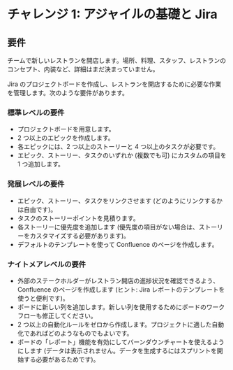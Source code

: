 # チャレンジ 1: アジャイルの基礎と Jira

## 要件

チームで新しいレストランを開店します。場所、料理、スタッフ、レストランのコンセプト、内装など、詳細はまだ決まっていません。

Jira のプロジェクトボードを作成し、レストランを開店するために必要な作業を管理します。次のような要件があります。

### 標準レベルの要件

- プロジェクトボードを用意します。
- 2 つ以上のエピックを作成します。
- 各エピックには、2 つ以上のストーリーと 4 つ以上のタスクが必要です。
- エピック、ストーリー、タスクのいずれか (複数でも可) にカスタムの項目を 1 つ追加します。

### 発展レベルの要件

- エピック、ストーリー、タスクをリンクさせます (どのようにリンクするかは自由です)。
- タスクのストーリーポイントを見積ります。
- 各ストーリーに優先度を追加します (優先度の項目がない場合は、ストーリーをカスタマイズする必要があります)。
- デフォルトのテンプレートを使って Confluence のページを作成します。

### ナイトメアレベルの要件

- 外部のステークホルダーがレストラン開店の進捗状況を確認できるよう、Confluence のページを作成します (ヒント: Jira レポートのテンプレートを使うと便利です)。
- ボードに新しい列を追加します。新しい列を使用するためにボードのワークフローも修正してください。
- 2 つ以上の自動化ルールをゼロから作成します。プロジェクトに適した自動化であればどのようなものでもよいです。
- ボードの「レポート」機能を有効にしてバーンダウンチャートを使えるようにします (データは表示されません。データを生成するにはスプリントを開始する必要があるためです)。
